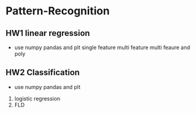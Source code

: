 # Pattern-Recognition

## HW1 linear regression
- use numpy  pandas and plt
single feature
multi feature
multi feaure and poly

## HW2 Classification
- use numpy  pandas and plt 
1. logistic regression
2. FLD
